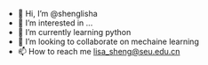 - 👋 Hi, I’m @shenglisha
- 👀 I’m interested in ...
- 🌱 I’m currently learning python
- 💞️ I’m looking to collaborate on mechaine learning
- 📫 How to reach me lisa_sheng@seu.edu.cn

<!---
shenglisa/shenglisa is a ✨ special ✨ repository because its `README.md` (this file) appears on your GitHub profile.
You can click the Preview link to take a look at your changes.
--->
